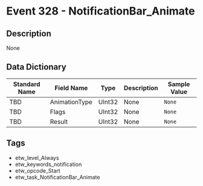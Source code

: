# Event 328 - NotificationBar_Animate

## Description
None

## Data Dictionary
|Standard Name|Field Name|Type|Description|Sample Value|
|---|---|---|---|---|
|TBD|AnimationType|UInt32|None|`None`|
|TBD|Flags|UInt32|None|`None`|
|TBD|Result|UInt32|None|`None`|

## Tags
* etw_level_Always
* etw_keywords_notification
* etw_opcode_Start
* etw_task_NotificationBar_Animate